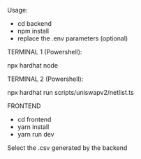  Usage:

 - cd backend
 - npm install
 - replace the .env parameters (optional)

 TERMINAL 1 (Powershell):

 npx hardhat node

 TERMINAL 2 (Powershell):

 npx hardhat run scripts/uniswapv2/netlist.ts


 FRONTEND

 - cd frontend
 - yarn install
 - yarn run dev

 Select the .csv generated by the backend

